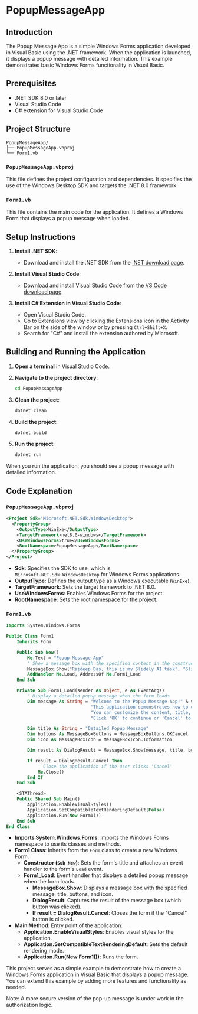 # PopupMessageApp

## Introduction

The Popup Message App is a simple Windows Forms application developed in Visual Basic using the .NET framework. When the application is launched, it displays a popup message with detailed information. This example demonstrates basic Windows Forms functionality in Visual Basic.

## Prerequisites

- .NET SDK 8.0 or later
- Visual Studio Code
- C# extension for Visual Studio Code

## Project Structure

```
PopupMessageApp/
├── PopupMessageApp.vbproj
└── Form1.vb
```

### `PopupMessageApp.vbproj`

This file defines the project configuration and dependencies. It specifies the use of the Windows Desktop SDK and targets the .NET 8.0 framework.

### `Form1.vb`

This file contains the main code for the application. It defines a Windows Form that displays a popup message when loaded.

## Setup Instructions

1. **Install .NET SDK**:
   - Download and install the .NET SDK from the [.NET download page](https://dotnet.microsoft.com/download).

2. **Install Visual Studio Code**:
   - Download and install Visual Studio Code from the [VS Code download page](https://code.visualstudio.com/Download).

3. **Install C# Extension in Visual Studio Code**:
   - Open Visual Studio Code.
   - Go to Extensions view by clicking the Extensions icon in the Activity Bar on the side of the window or by pressing `Ctrl+Shift+X`.
   - Search for "C#" and install the extension authored by Microsoft.

## Building and Running the Application

1. **Open a terminal** in Visual Studio Code.

2. **Navigate to the project directory**:
   ```sh
   cd PopupMessageApp
   ```

3. **Clean the project**:
   ```sh
   dotnet clean
   ```

4. **Build the project**:
   ```sh
   dotnet build
   ```

5. **Run the project**:
   ```sh
   dotnet run
   ```

When you run the application, you should see a popup message with detailed information.

## Code Explanation

### `PopupMessageApp.vbproj`

```xml
<Project Sdk="Microsoft.NET.Sdk.WindowsDesktop">
  <PropertyGroup>
    <OutputType>WinExe</OutputType>
    <TargetFramework>net8.0-windows</TargetFramework>
    <UseWindowsForms>true</UseWindowsForms>
    <RootNamespace>PopupMessageApp</RootNamespace>
  </PropertyGroup>
</Project>
```

- **Sdk**: Specifies the SDK to use, which is `Microsoft.NET.Sdk.WindowsDesktop` for Windows Forms applications.
- **OutputType**: Defines the output type as a Windows executable (`WinExe`).
- **TargetFramework**: Sets the target framework to .NET 8.0.
- **UseWindowsForms**: Enables Windows Forms for the project.
- **RootNamespace**: Sets the root namespace for the project.

### `Form1.vb`

```vb
Imports System.Windows.Forms

Public Class Form1
    Inherits Form

    Public Sub New()
        Me.Text = "Popup Message App"
        ' Show a message box with the specified content in the constructor
        MessageBox.Show("Rajdeep Das, this is my Slidely AI task", "Slidely AI Task")
        AddHandler Me.Load, AddressOf Me.Form1_Load
    End Sub

    Private Sub Form1_Load(sender As Object, e As EventArgs)
        ' Display a detailed popup message when the form loads
        Dim message As String = "Welcome to the Popup Message App!" & vbCrLf & vbCrLf &
                                "This application demonstrates how to display a message box in Visual Basic." & vbCrLf &
                                "You can customize the content, title, buttons, and icon of the message box." & vbCrLf &
                                "Click 'OK' to continue or 'Cancel' to exit."

        Dim title As String = "Detailed Popup Message"
        Dim buttons As MessageBoxButtons = MessageBoxButtons.OKCancel
        Dim icon As MessageBoxIcon = MessageBoxIcon.Information

        Dim result As DialogResult = MessageBox.Show(message, title, buttons, icon)

        If result = DialogResult.Cancel Then
            ' Close the application if the user clicks 'Cancel'
            Me.Close()
        End If
    End Sub

    <STAThread>
    Public Shared Sub Main()
        Application.EnableVisualStyles()
        Application.SetCompatibleTextRenderingDefault(False)
        Application.Run(New Form1())
    End Sub
End Class
```

- **Imports System.Windows.Forms**: Imports the Windows Forms namespace to use its classes and methods.
- **Form1 Class**: Inherits from the `Form` class to create a new Windows Form.
  - **Constructor (`Sub New`)**: Sets the form's title and attaches an event handler to the form's `Load` event.
  - **Form1_Load**: Event handler that displays a detailed popup message when the form loads.
    - **MessageBox.Show**: Displays a message box with the specified message, title, buttons, and icon.
    - **DialogResult**: Captures the result of the message box (which button was clicked).
    - **If result = DialogResult.Cancel**: Closes the form if the "Cancel" button is clicked.
- **Main Method**: Entry point of the application.
  - **Application.EnableVisualStyles**: Enables visual styles for the application.
  - **Application.SetCompatibleTextRenderingDefault**: Sets the default rendering mode.
  - **Application.Run(New Form1())**: Runs the form.

This project serves as a simple example to demonstrate how to create a Windows Forms application in Visual Basic that displays a popup message. You can extend this example by adding more features and functionality as needed.

Note: A more secure version of the pop-up message is under work in the authorization logic.
